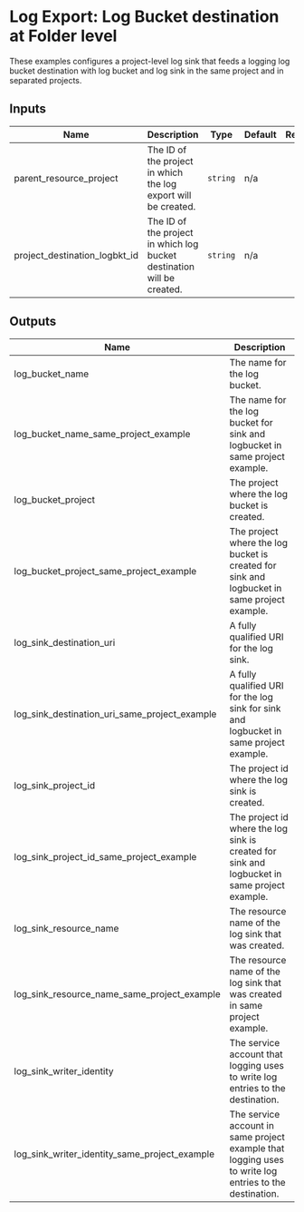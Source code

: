 # Log Export: Log Bucket destination at Folder level

These examples configures a project-level log sink that feeds a logging log bucket destination with log bucket and log sink in the same project and in separated projects.

<!-- BEGINNING OF PRE-COMMIT-TERRAFORM DOCS HOOK -->
## Inputs

| Name | Description | Type | Default | Required |
|------|-------------|------|---------|:--------:|
| parent\_resource\_project | The ID of the project in which the log export will be created. | `string` | n/a | yes |
| project\_destination\_logbkt\_id | The ID of the project in which log bucket destination will be created. | `string` | n/a | yes |

## Outputs

| Name | Description |
|------|-------------|
| log\_bucket\_name | The name for the log bucket. |
| log\_bucket\_name\_same\_project\_example | The name for the log bucket for sink and logbucket in same project example. |
| log\_bucket\_project | The project where the log bucket is created. |
| log\_bucket\_project\_same\_project\_example | The project where the log bucket is created for sink and logbucket in same project example. |
| log\_sink\_destination\_uri | A fully qualified URI for the log sink. |
| log\_sink\_destination\_uri\_same\_project\_example | A fully qualified URI for the log sink for sink and logbucket in same project example. |
| log\_sink\_project\_id | The project id where the log sink is created. |
| log\_sink\_project\_id\_same\_project\_example | The project id where the log sink is created for sink and logbucket in same project example. |
| log\_sink\_resource\_name | The resource name of the log sink that was created. |
| log\_sink\_resource\_name\_same\_project\_example | The resource name of the log sink that was created in same project example. |
| log\_sink\_writer\_identity | The service account that logging uses to write log entries to the destination. |
| log\_sink\_writer\_identity\_same\_project\_example | The service account in same project example that logging uses to write log entries to the destination. |

<!-- END OF PRE-COMMIT-TERRAFORM DOCS HOOK -->
